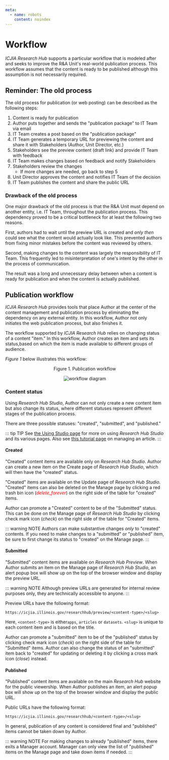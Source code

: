 ```yaml
---
meta:
  - name: robots
    content: noindex
---
```


# Workflow

<StaffOnly />

_ICJIA Research Hub_ supports a particular workflow that is modeled after and seeks to improve the R&A Unit's real-world publication process. This workflow assumes that the content is ready to be published although this assumption is not necessarily required.

## Reminder: The old process

The old process for publication (or web posting) can be described as the following steps:

1. Content is ready for publication
2. Author puts together and sends the "publication package" to IT Team via email
3. IT Team creates a post based on the "publication package"
4. IT Team generates a temporary URL for previewing the content and share it with Stakeholders (Author, Unit Director, etc.)
5. Stakeholders see the preview content (draft link) and provide IT Team with feedback
6. IT Team makes changes based on feedback and notify Stakeholders
7. Stakeholders review the changes
   - If more changes are needed, go back to step 5
8. Unit Director approves the content and notifies IT Team of the decision
9. IT Team publishes the content and share the public URL

### Drawback of the old process

One major drawback of the old process is that the R&A Unit must depend on another entity, i.e. IT Team, throughout the publication process. This dependency proved to be a critical bottleneck for at least the following two reasons.

First, authors had to wait until the preview URL is created and _only then_ could see what the content would actually look like. This prevented authors from fixing minor mistakes before the content was reviewed by others.

Second, making changes to the content was largely the responsibility of IT Team. This frequently led to misinterpretation of one's intent by the other in the process of communication.

The result was a long and unnecessary delay between when a content is ready for publication and when the content is actually published.

## Publication workflow

_ICJIA Research Hub_ provides tools that place Author at the center of the content management and publication process by eliminating the dependency on any external entity. In this workflow, Author not only initiates the web publication process, but also finishes it.

The workflow supported by _ICJIA Research Hub_ relies on changing status of a content "item." In this workflow, Author creates an item and sets its status,based on which the item is made available to different groups of audience.

_Figure 1_ below illustrates this workflow:

<div style="text-align:center">
<span class="fig-title">Figure 1. Publication workflow</span>

![workflow diagram](/researchhub/docs/assets/img/diagram-workflow.png)

</div>

### Content status

Using _Research Hub Studio_, Author can not only create a new content item but also change its status, where different statuses represent different stages of the publication process.

There are three possible statuses: "created", "submitted", and "published."

::: tip TIP
See [the Using Studio page](studio.md) for more on using _Research Hub Studio_ and its various pages. Also see [this tutorial page](tutorials/create-article.md) on managing an article.
:::

#### Created

"Created" content items are available only on _Research Hub Studio_. Author can create a new item on the Create page of _Research Hub Studio_, which will then have the "created" status.

"Created" items are available on the Update page of _Research Hub Studio_. "Created" items can also be deleted on the Manage page by clicking a red trash bin icon (<i class="material-icons" style="color:red;">delete_forever</i>) on the right side of the table for "created" items.

Author can promote a "Created" content to be of the "Submitted" status. This can be done on the Manage page of _Research Hub Studio_ by clicking check mark icon (<i class="material-icons">check</i>) on the right side of the table for "Created" items.

::: warning NOTE
Authors can make substantive changes _only_ to "created" contents. If you need to make changes to a "submitted" or "published" item, be sure to first change its status to "created" on the Manage page.
:::

#### Submitted

"Submitted" content items are available on _Research Hub Preview_. When Author submits an item on the Manage page of _Research Hub Studio_, an alert popup box will show up on the top of the browser window and display the preview URL.

::: warning NOTE
Although preview URLs are generated for internal review purposes only, they are technically accessible to anyone.
:::

Preview URLs have the following format:

```
https://icjia.illinois.gov/researchhub/preview/<content-type>/<slug>
```

Here, `<content-type>` is either`apps`, `articles` or `datasets`. `<slug>` is unique to each content item and is based on the title.

Author can promote a "submitted" item to be of the "published" status by clicking check mark icon (<i class="material-icons">check</i>) on the right side of the table for "Submitted" items. Author can also change the status of an "submitted" item back to "created" for updating or deleting it by clicking a cross mark icon (<i class="material-icons">close</i>) instead.

#### Published

"Published" content items are available on the main _Research Hub_ website for the public viewership. When Author publishes an item, an alert popup box will show up on the top of the browser window and display the public URL.

Public URLs have the following format:

```
https://icjia.illinois.gov/researchhub/<content-type>/<slug>
```

In general, publication of any content is considered final and "published" items cannot be taken down by Author.

::: warning NOTE
For making changes to already "published" items, there exits a Manager account. Manager can only view the list of "published" items on the Manage page and take down items if needed.
:::

<FundingStatement />
